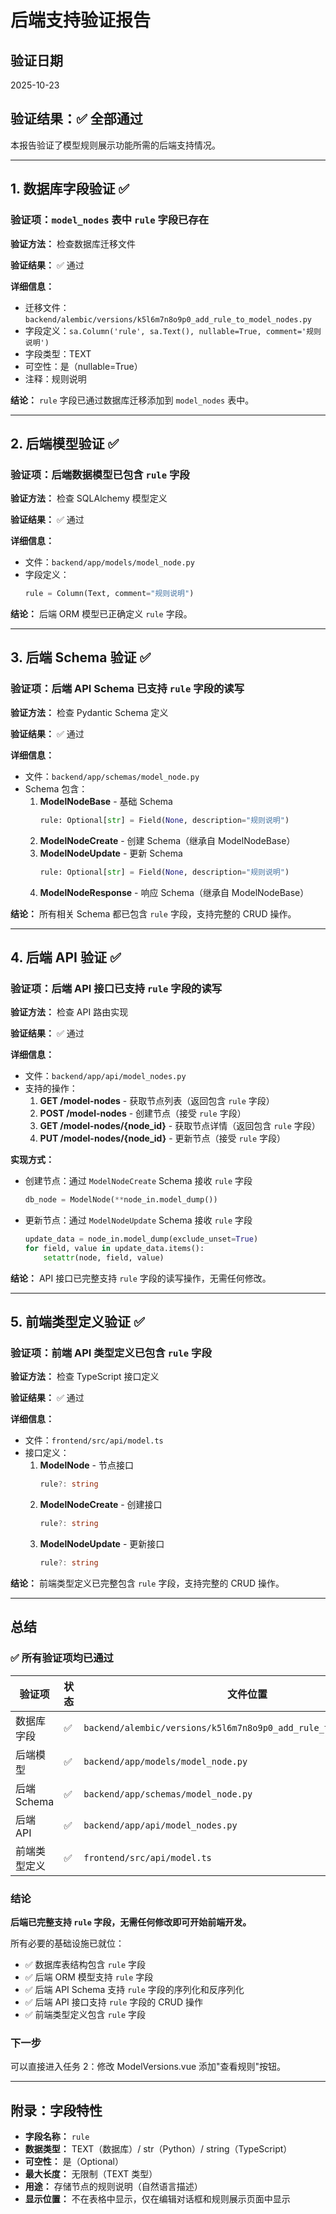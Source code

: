 # 后端支持验证报告

## 验证日期
2025-10-23

## 验证结果：✅ 全部通过

本报告验证了模型规则展示功能所需的后端支持情况。

---

## 1. 数据库字段验证 ✅

### 验证项：`model_nodes` 表中 `rule` 字段已存在

**验证方法：** 检查数据库迁移文件

**验证结果：** ✅ 通过

**详细信息：**
- 迁移文件：`backend/alembic/versions/k5l6m7n8o9p0_add_rule_to_model_nodes.py`
- 字段定义：`sa.Column('rule', sa.Text(), nullable=True, comment='规则说明')`
- 字段类型：TEXT
- 可空性：是（nullable=True）
- 注释：规则说明

**结论：** `rule` 字段已通过数据库迁移添加到 `model_nodes` 表中。

---

## 2. 后端模型验证 ✅

### 验证项：后端数据模型已包含 `rule` 字段

**验证方法：** 检查 SQLAlchemy 模型定义

**验证结果：** ✅ 通过

**详细信息：**
- 文件：`backend/app/models/model_node.py`
- 字段定义：
  ```python
  rule = Column(Text, comment="规则说明")
  ```

**结论：** 后端 ORM 模型已正确定义 `rule` 字段。

---

## 3. 后端 Schema 验证 ✅

### 验证项：后端 API Schema 已支持 `rule` 字段的读写

**验证方法：** 检查 Pydantic Schema 定义

**验证结果：** ✅ 通过

**详细信息：**
- 文件：`backend/app/schemas/model_node.py`
- Schema 包含：
  1. **ModelNodeBase** - 基础 Schema
     ```python
     rule: Optional[str] = Field(None, description="规则说明")
     ```
  2. **ModelNodeCreate** - 创建 Schema（继承自 ModelNodeBase）
  3. **ModelNodeUpdate** - 更新 Schema
     ```python
     rule: Optional[str] = Field(None, description="规则说明")
     ```
  4. **ModelNodeResponse** - 响应 Schema（继承自 ModelNodeBase）

**结论：** 所有相关 Schema 都已包含 `rule` 字段，支持完整的 CRUD 操作。

---

## 4. 后端 API 验证 ✅

### 验证项：后端 API 接口已支持 `rule` 字段的读写

**验证方法：** 检查 API 路由实现

**验证结果：** ✅ 通过

**详细信息：**
- 文件：`backend/app/api/model_nodes.py`
- 支持的操作：
  1. **GET /model-nodes** - 获取节点列表（返回包含 `rule` 字段）
  2. **POST /model-nodes** - 创建节点（接受 `rule` 字段）
  3. **GET /model-nodes/{node_id}** - 获取节点详情（返回包含 `rule` 字段）
  4. **PUT /model-nodes/{node_id}** - 更新节点（接受 `rule` 字段）

**实现方式：**
- 创建节点：通过 `ModelNodeCreate` Schema 接收 `rule` 字段
  ```python
  db_node = ModelNode(**node_in.model_dump())
  ```
- 更新节点：通过 `ModelNodeUpdate` Schema 接收 `rule` 字段
  ```python
  update_data = node_in.model_dump(exclude_unset=True)
  for field, value in update_data.items():
      setattr(node, field, value)
  ```

**结论：** API 接口已完整支持 `rule` 字段的读写操作，无需任何修改。

---

## 5. 前端类型定义验证 ✅

### 验证项：前端 API 类型定义已包含 `rule` 字段

**验证方法：** 检查 TypeScript 接口定义

**验证结果：** ✅ 通过

**详细信息：**
- 文件：`frontend/src/api/model.ts`
- 接口定义：
  1. **ModelNode** - 节点接口
     ```typescript
     rule?: string
     ```
  2. **ModelNodeCreate** - 创建接口
     ```typescript
     rule?: string
     ```
  3. **ModelNodeUpdate** - 更新接口
     ```typescript
     rule?: string
     ```

**结论：** 前端类型定义已完整包含 `rule` 字段，支持完整的 CRUD 操作。

---

## 总结

### ✅ 所有验证项均已通过

| 验证项 | 状态 | 文件位置 |
|--------|------|----------|
| 数据库字段 | ✅ | `backend/alembic/versions/k5l6m7n8o9p0_add_rule_to_model_nodes.py` |
| 后端模型 | ✅ | `backend/app/models/model_node.py` |
| 后端 Schema | ✅ | `backend/app/schemas/model_node.py` |
| 后端 API | ✅ | `backend/app/api/model_nodes.py` |
| 前端类型定义 | ✅ | `frontend/src/api/model.ts` |

### 结论

**后端已完整支持 `rule` 字段，无需任何修改即可开始前端开发。**

所有必要的基础设施已就位：
- ✅ 数据库表结构包含 `rule` 字段
- ✅ 后端 ORM 模型支持 `rule` 字段
- ✅ 后端 API Schema 支持 `rule` 字段的序列化和反序列化
- ✅ 后端 API 接口支持 `rule` 字段的 CRUD 操作
- ✅ 前端类型定义包含 `rule` 字段

### 下一步

可以直接进入任务 2：修改 ModelVersions.vue 添加"查看规则"按钮。

---

## 附录：字段特性

- **字段名称：** `rule`
- **数据类型：** TEXT（数据库）/ str（Python）/ string（TypeScript）
- **可空性：** 是（Optional）
- **最大长度：** 无限制（TEXT 类型）
- **用途：** 存储节点的规则说明（自然语言描述）
- **显示位置：** 不在表格中显示，仅在编辑对话框和规则展示页面中显示

